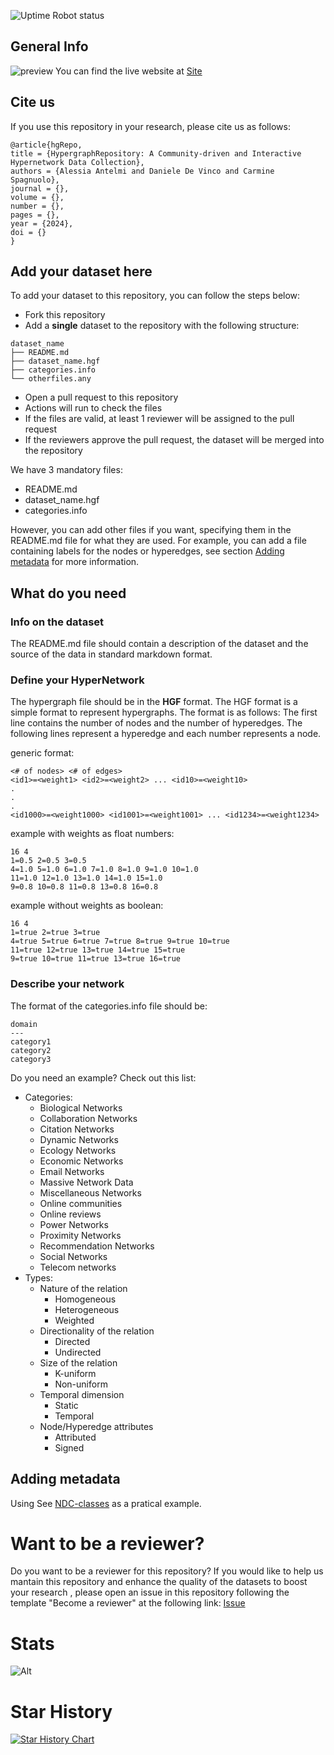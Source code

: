 ![Uptime Robot status](https://img.shields.io/uptimerobot/status/m795798027-01f7c737628356e8136c7bed)

## General Info

![preview](https://i.ibb.co/RpPjGkL/hpage.png)
You can find the live website at [Site](https://hypergraphrepository.di.unisa.it/)

## Cite us

If you use this repository in your research, please cite us as follows:
```
@article{hgRepo,
title = {HypergraphRepository: A Community-driven and Interactive Hypernetwork Data Collection},
authors = {Alessia Antelmi and Daniele De Vinco and Carmine Spagnuolo},
journal = {},
volume = {},
number = {},
pages = {},
year = {2024},
doi = {}
}
```

## Add your dataset here
To add your dataset to this repository, you can follow the steps below:
- Fork this repository
- Add a **single** dataset to the repository with the following structure:
```
dataset_name
├── README.md
├── dataset_name.hgf
├── categories.info
└── otherfiles.any
```
- Open a pull request to this repository
- Actions will run to check the files
- If the files are valid, at least 1 reviewer will be assigned to the pull request
- If the reviewers approve the pull request, the dataset will be merged into the repository

We have 3 mandatory files:
- README.md
- dataset_name.hgf
- categories.info

However, you can add other files if you want, specifying them in the README.md file for what they are used.
For example, you can add a file containing labels for the nodes or hyperedges, see section [Adding metadata](#adding-metadata) for more information.

## What do you need

### Info on the dataset
The README.md file should contain a description of the dataset and the source of the data in standard markdown format.

### Define your HyperNetwork
The hypergraph file should be in the **HGF** format. The HGF format is a simple format to represent hypergraphs. The format is as follows:
The first line contains the number of nodes and the number of hyperedges.
The following lines represent a hyperedge and each number represents a node.

generic format:
```
<# of nodes> <# of edges>
<id1>=<weight1> <id2>=<weight2> ... <id10>=<weight10>
.
.
.
<id1000>=<weight1000> <id1001>=<weight1001> ... <id1234>=<weight1234>
```

example with weights as float numbers:
```
16 4
1=0.5 2=0.5 3=0.5
4=1.0 5=1.0 6=1.0 7=1.0 8=1.0 9=1.0 10=1.0
11=1.0 12=1.0 13=1.0 14=1.0 15=1.0
9=0.8 10=0.8 11=0.8 13=0.8 16=0.8
```

example without weights as boolean:
```
16 4
1=true 2=true 3=true
4=true 5=true 6=true 7=true 8=true 9=true 10=true 
11=true 12=true 13=true 14=true 15=true 
9=true 10=true 11=true 13=true 16=true
```

### Describe your network

The format of the categories.info file should be:

```
domain
---
category1
category2
category3
```

Do you need an example? Check out this list:
- Categories:
  - Biological Networks
  - Collaboration Networks
  - Citation Networks
  - Dynamic Networks
  - Ecology Networks
  - Economic Networks
  - Email Networks
  - Massive Network Data
  - Miscellaneous Networks
  - Online communities 
  - Online reviews 
  - Power Networks
  - Proximity Networks
  - Recommendation Networks
  - Social Networks
  - Telecom networks 
- Types:
  - Nature of the relation
    - Homogeneous
    - Heterogeneous
    - Weighted
  - Directionality of the relation
    - Directed
    - Undirected 
  - Size of the relation
    - K-uniform
    - Non-uniform
  - Temporal dimension
    - Static
    - Temporal
  - Node/Hyperedge attributes
    - Attributed
    - Signed

## Adding metadata

Using 
See [NDC-classes](https://github.com/HypergraphRepository/datasets/tree/main/NDC-classes) as a pratical example.
  
# Want to be a reviewer?

Do you want to be a reviewer for this repository?
If you would like to help us mantain this repository and enhance the quality of the datasets to boost your research
, please open an issue in this repository following the template "Become a reviewer" at the following link: [Issue](https://github.com/HypergraphRepository/datasets/issues/new/choose)

# Stats

![Alt](https://repobeats.axiom.co/api/embed/6ab4b67f9c1ef80bc02370d364ef65db4ec40284.svg "Repobeats analytics image")

# Star History

[![Star History Chart](https://api.star-history.com/svg?repos=HypergraphRepository/datasets&type=Date)](https://star-history.com/#HypergraphRepository/datasets&Date)
